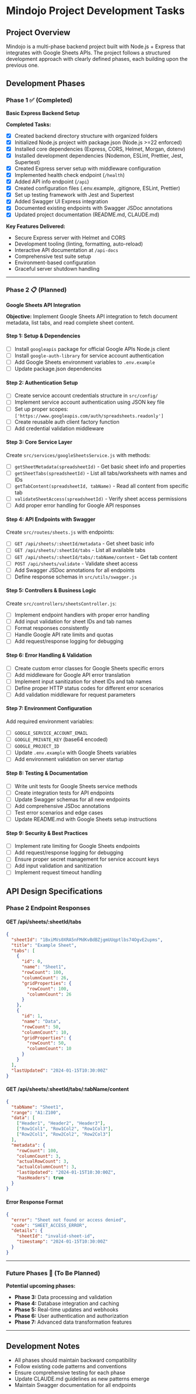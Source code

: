 # Mindojo Project Development Tasks

## Project Overview

Mindojo is a multi-phase backend project built with Node.js + Express that integrates with Google Sheets APIs. The project follows a structured development approach with clearly defined phases, each building upon the previous one.

## Development Phases

### Phase 1 ✅ (Completed)
**Basic Express Backend Setup**

**Completed Tasks:**
- [x] Created backend directory structure with organized folders
- [x] Initialized Node.js project with package.json (Node.js >=22 enforced)  
- [x] Installed core dependencies (Express, CORS, Helmet, Morgan, dotenv)
- [x] Installed development dependencies (Nodemon, ESLint, Prettier, Jest, Supertest)
- [x] Created Express server setup with middleware configuration
- [x] Implemented health check endpoint (`/health`)
- [x] Added API info endpoint (`/api`)
- [x] Created configuration files (.env.example, .gitignore, ESLint, Prettier)
- [x] Set up testing framework with Jest and Supertest
- [x] Added Swagger UI Express integration
- [x] Documented existing endpoints with Swagger JSDoc annotations
- [x] Updated project documentation (README.md, CLAUDE.md)

**Key Features Delivered:**
- Secure Express server with Helmet and CORS
- Development tooling (linting, formatting, auto-reload)
- Interactive API documentation at `/api-docs`
- Comprehensive test suite setup
- Environment-based configuration
- Graceful server shutdown handling

---

### Phase 2 📋 (Planned)
**Google Sheets API Integration**

**Objective:** Implement Google Sheets API integration to fetch document metadata, list tabs, and read complete sheet content.

#### Step 1: Setup & Dependencies
- [ ] Install `googleapis` package for official Google APIs Node.js client
- [ ] Install `google-auth-library` for service account authentication  
- [ ] Add Google Sheets environment variables to `.env.example`
- [ ] Update package.json dependencies

#### Step 2: Authentication Setup
- [ ] Create service account credentials structure in `src/config/`
- [ ] Implement service account authentication using JSON key file
- [ ] Set up proper scopes: `['https://www.googleapis.com/auth/spreadsheets.readonly']`
- [ ] Create reusable auth client factory function
- [ ] Add credential validation middleware

#### Step 3: Core Service Layer
Create `src/services/googleSheetsService.js` with methods:
- [ ] `getSheetMetadata(spreadsheetId)` - Get basic sheet info and properties
- [ ] `getSheetTabs(spreadsheetId)` - List all tabs/worksheets with names and IDs  
- [ ] `getTabContent(spreadsheetId, tabName)` - Read all content from specific tab
- [ ] `validateSheetAccess(spreadsheetId)` - Verify sheet access permissions
- [ ] Add proper error handling for Google API responses

#### Step 4: API Endpoints with Swagger
Create `src/routes/sheets.js` with endpoints:
- [ ] `GET /api/sheets/:sheetId/metadata` - Get sheet basic info
- [ ] `GET /api/sheets/:sheetId/tabs` - List all available tabs
- [ ] `GET /api/sheets/:sheetId/tabs/:tabName/content` - Get tab content  
- [ ] `POST /api/sheets/validate` - Validate sheet access
- [ ] Add Swagger JSDoc annotations for all endpoints
- [ ] Define response schemas in `src/utils/swagger.js`

#### Step 5: Controllers & Business Logic  
Create `src/controllers/sheetsController.js`:
- [ ] Implement endpoint handlers with proper error handling
- [ ] Add input validation for sheet IDs and tab names
- [ ] Format responses consistently  
- [ ] Handle Google API rate limits and quotas
- [ ] Add request/response logging for debugging

#### Step 6: Error Handling & Validation
- [ ] Create custom error classes for Google Sheets specific errors
- [ ] Add middleware for Google API error translation
- [ ] Implement input sanitization for sheet IDs and tab names
- [ ] Define proper HTTP status codes for different error scenarios
- [ ] Add validation middleware for request parameters

#### Step 7: Environment Configuration
Add required environment variables:
- [ ] `GOOGLE_SERVICE_ACCOUNT_EMAIL`
- [ ] `GOOGLE_PRIVATE_KEY` (base64 encoded)
- [ ] `GOOGLE_PROJECT_ID`  
- [ ] Update `.env.example` with Google Sheets variables
- [ ] Add environment validation on server startup

#### Step 8: Testing & Documentation
- [ ] Write unit tests for Google Sheets service methods
- [ ] Create integration tests for API endpoints
- [ ] Update Swagger schemas for all new endpoints
- [ ] Add comprehensive JSDoc annotations
- [ ] Test error scenarios and edge cases
- [ ] Update README.md with Google Sheets setup instructions

#### Step 9: Security & Best Practices
- [ ] Implement rate limiting for Google Sheets endpoints
- [ ] Add request/response logging for debugging
- [ ] Ensure proper secret management for service account keys
- [ ] Add input validation and sanitization
- [ ] Implement request timeout handling

## API Design Specifications

### Phase 2 Endpoint Responses

#### GET /api/sheets/:sheetId/tabs
```json
{
  "sheetId": "1BxiMVs0XRA5nFMdKvBdBZjgmUUqptlbs74OgvE2upms",
  "title": "Example Sheet", 
  "tabs": [
    { 
      "id": 0, 
      "name": "Sheet1", 
      "rowCount": 100, 
      "columnCount": 26,
      "gridProperties": {
        "rowCount": 100,
        "columnCount": 26
      }
    },
    { 
      "id": 1, 
      "name": "Data", 
      "rowCount": 50, 
      "columnCount": 10,
      "gridProperties": {
        "rowCount": 50,
        "columnCount": 10
      }
    }
  ],
  "lastUpdated": "2024-01-15T10:30:00Z"
}
```

#### GET /api/sheets/:sheetId/tabs/:tabName/content
```json
{
  "tabName": "Sheet1",
  "range": "A1:Z100", 
  "data": [
    ["Header1", "Header2", "Header3"],
    ["Row1Col1", "Row1Col2", "Row1Col3"],
    ["Row2Col1", "Row2Col2", "Row2Col3"]
  ],
  "metadata": {
    "rowCount": 100,
    "columnCount": 3,
    "actualRowCount": 3,
    "actualColumnCount": 3,
    "lastUpdated": "2024-01-15T10:30:00Z",
    "hasHeaders": true
  }
}
```

#### Error Response Format
```json
{
  "error": "Sheet not found or access denied",
  "code": "SHEET_ACCESS_ERROR", 
  "details": {
    "sheetId": "invalid-sheet-id",
    "timestamp": "2024-01-15T10:30:00Z"
  }
}
```

---

### Future Phases 🔮 (To Be Planned)

**Potential upcoming phases:**
- **Phase 3:** Data processing and validation  
- **Phase 4:** Database integration and caching
- **Phase 5:** Real-time updates and webhooks
- **Phase 6:** User authentication and authorization
- **Phase 7:** Advanced data transformation features

---

## Development Notes

- All phases should maintain backward compatibility
- Follow existing code patterns and conventions
- Ensure comprehensive testing for each phase
- Update CLAUDE.md guidelines as new patterns emerge
- Maintain Swagger documentation for all endpoints